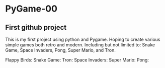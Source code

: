 # PyGame-00
## First github project

This is my first project using python and Pygame.
Hoping to create various simple games both retro and modern. 
Including but not limited to: Snake Game, Space Invaders, Pong, Super Mario, and Tron.

Flappy Birds:
Snake Game:
Tron:
Space Invaders:
Super Mario:
Pong: 

